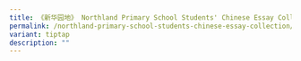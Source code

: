 ```yaml
---
title: 《新华园地》 Northland Primary School Students' Chinese Essay Collection
permalink: /northland-primary-school-students-chinese-essay-collection/
variant: tiptap
description: ""
---
```

